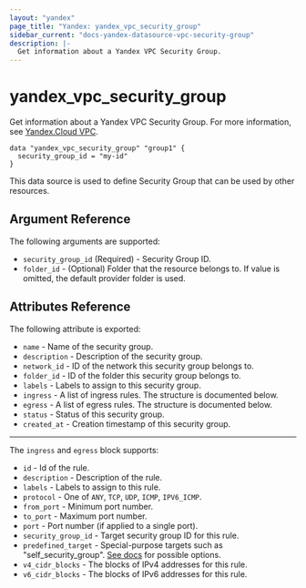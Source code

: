 ```yaml
---
layout: "yandex"
page_title: "Yandex: yandex_vpc_security_group"
sidebar_current: "docs-yandex-datasource-vpc-security-group"
description: |-
  Get information about a Yandex VPC Security Group.
---
```


# yandex\_vpc\_security\_group

Get information about a Yandex VPC Security Group. For more information, see
[Yandex.Cloud VPC](https://cloud.yandex.ru/docs/vpc/concepts/security-groups).

```hcl
data "yandex_vpc_security_group" "group1" {
  security_group_id = "my-id"
}
```

This data source is used to define Security Group that can be used by other resources.

## Argument Reference

The following arguments are supported:

* `security_group_id` (Required) - Security Group ID.
* `folder_id` - (Optional) Folder that the resource belongs to. If value is omitted, the default provider folder is used.

## Attributes Reference

The following attribute is exported:

* `name` - Name of the security group.
* `description` - Description of the security group.
* `network_id` - ID of the network this security group belongs to.
* `folder_id` - ID of the folder this security group belongs to.
* `labels` - Labels to assign to this security group.
* `ingress` - A list of ingress rules. The structure is documented below.
* `egress` - A list of egress rules. The structure is documented below.
* `status` - Status of this security group.
* `created_at` - Creation timestamp of this security group.

---

The `ingress` and `egress` block supports:
* `id` - Id of the rule.
* `description` - Description of the rule.
* `labels` - Labels to assign to this rule.
* `protocol` - One of `ANY`, `TCP`, `UDP`, `ICMP`, `IPV6_ICMP`.
* `from_port` - Minimum port number.
* `to_port` - Maximum port number.
* `port` - Port number (if applied to a single port).
* `security_group_id` - Target security group ID for this rule.
* `predefined_target` - Special-purpose targets such as "self_security_group". [See docs](https://cloud.yandex.ru/docs/vpc/concepts/security-groups) for possible options.
* `v4_cidr_blocks` - The blocks of  IPv4 addresses for this rule.
* `v6_cidr_blocks` - The blocks of  IPv6 addresses for this rule.

